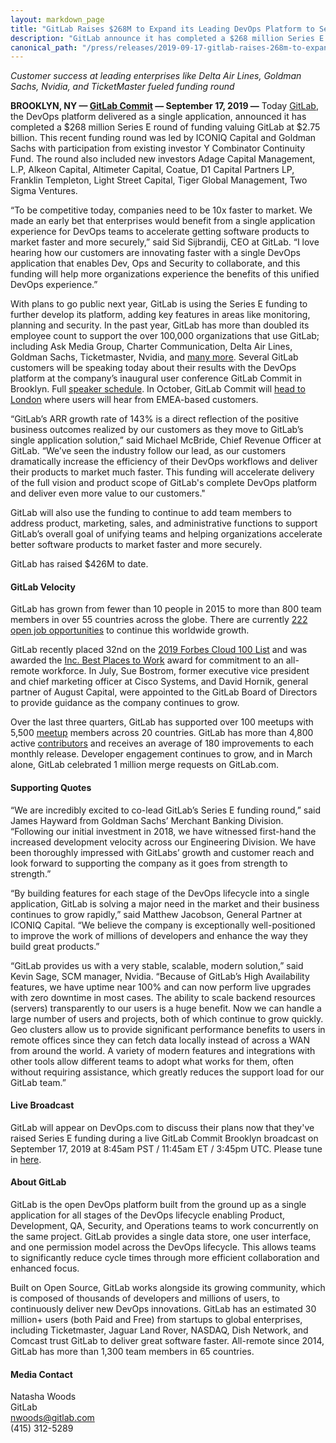 ```yaml
---
layout: markdown_page
title: "GitLab Raises $268M to Expand its Leading DevOps Platform to Security, Monitoring, and More"
description: "GitLab announce it has completed a $268 million Series E round of funding valuing GitLab at $2.75 billion."
canonical_path: "/press/releases/2019-09-17-gitlab-raises-268m-to-expanding-leading-devops-platform.html"
---
```


_Customer success at leading enterprises like Delta Air Lines, Goldman Sachs, Nvidia, and TicketMaster fueled funding round_

**BROOKLYN, NY — [GitLab Commit](https://about.gitlab.com/events/commit/) — September 17, 2019 —** Today [GitLab](https://about.gitlab.com/), the DevOps platform delivered as a single application, announced it has completed a $268 million Series E round of funding valuing GitLab at $2.75 billion. This recent funding round was led by ICONIQ Capital and Goldman Sachs with participation from existing investor Y Combinator Continuity Fund. The round also included new investors Adage Capital Management, L.P, Alkeon Capital, Altimeter Capital, Coatue, D1 Capital Partners LP, Franklin Templeton, Light Street Capital, Tiger Global Management, Two Sigma Ventures.

“To be competitive today, companies need to be 10x faster to market. We made an early bet that enterprises would benefit from a single application experience for DevOps teams to accelerate getting software products to market faster and more securely,” said Sid Sijbrandij, CEO at GitLab. “I love hearing how our customers are innovating faster with a single DevOps application that enables Dev, Ops and Security to collaborate, and this funding will help more organizations experience the benefits of this unified DevOps experience.”

With plans to go public next year, GitLab is using the Series E funding to further develop its platform, adding key features in areas like monitoring, planning and security. In the past year, GitLab has more than doubled its employee count to support the over 100,000 organizations that use GitLab; including Ask Media Group, Charter Communication, Delta Air Lines, Goldman Sachs, Ticketmaster, Nvidia, and [many more](https://about.gitlab.com/customers/). Several GitLab customers will be speaking today about their results with the DevOps platform at the company’s inaugural user conference GitLab Commit in Brooklyn. Full [speaker schedule](https://about.gitlab.com/events/commit/#schedule). In October, GitLab Commit will [head to London](https://about.gitlab.com/events/commit/) where users will hear from EMEA-based customers.

“GitLab’s ARR growth rate of 143% is a direct reflection of the positive business outcomes realized by our customers as they move to GitLab’s single application solution,” said Michael McBride, Chief Revenue Officer at GitLab. “We’ve seen the industry follow our lead, as our customers dramatically increase the efficiency of their DevOps workflows and deliver their products to market much faster. This funding will accelerate delivery of the full vision and product scope of GitLab's complete DevOps platform and deliver even more value to our customers."

GitLab will also use the funding to continue to add team members to address product, marketing, sales, and administrative functions to support GitLab’s overall goal of unifying teams and helping organizations accelerate better software products to market faster and more securely.

GitLab has raised $426M to date.

#### GitLab Velocity
GitLab has grown from fewer than 10 people in 2015 to more than 800 team members in over 55 countries across the globe. There are currently [222 open job opportunities](https://about.gitlab.com/jobs/) to continue this worldwide growth.

GitLab recently placed 32nd on the [2019 Forbes Cloud 100 List](https://www.forbes.com/sites/mnunez/2019/09/11/a-truck-tracker-a-coder-toolbox-and-a-unicorn-from-down-under-inside-this-years-cloud-100/#c11473256530) and was awarded the [Inc. Best Places to Work](https://www.inc.com/best-workplaces-2019.html?ifc_company=gitlab) award for commitment to an all-remote workforce. In July, Sue Bostrom, former executive vice president and chief marketing officer at Cisco Systems, and David Hornik, general partner of August Capital, were appointed to the GitLab Board of Directors to provide guidance as the company continues to grow.

Over the last three quarters, GitLab has supported over 100 meetups with 5,500 [meetup](https://www.meetup.com/pro/gitlab) members across 20 countries. GitLab has more than 4,800 active [contributors](http://contributors.gitlab.com) and receives an average of 180 improvements to each monthly release. Developer engagement continues to grow, and in March alone, GitLab celebrated 1 million merge requests on GitLab.com.

#### Supporting Quotes
“We are incredibly excited to co-lead GitLab’s Series E funding round,” said James Hayward from Goldman Sachs’ Merchant Banking Division. “Following our initial investment in 2018, we have witnessed first-hand the increased development velocity across our Engineering Division. We have been thoroughly impressed with GitLabs’ growth and customer reach and look forward to supporting the company as it goes from strength to strength.”

“By building features for each stage of the DevOps lifecycle into a single application, GitLab is solving a major need in the market and their business continues to grow rapidly,” said Matthew Jacobson, General Partner at ICONIQ Capital. “We believe the company is exceptionally well-positioned to improve the work of millions of developers and enhance the way they build great products.”

“GitLab provides us with a very stable, scalable, modern solution,” said Kevin Sage, SCM manager, Nvidia. “Because of GitLab’s High Availability features, we have uptime near 100% and can now perform live upgrades with zero downtime in most cases. The ability to scale backend resources (servers) transparently to our users is a huge benefit. Now we can handle a large number of users and projects, both of which continue to grow quickly. Geo clusters allow us to provide significant performance benefits to users in remote offices since they can fetch data locally instead of across a WAN from around the world. A variety of modern features and integrations with other tools allow different teams to adopt what works for them, often without requiring assistance, which greatly reduces the support load for our GitLab team.”

#### Live Broadcast
GitLab will appear on DevOps.com to discuss their plans now that they've raised Series E funding during a live GitLab Commit Brooklyn broadcast on September 17, 2019 at 8:45am PST / 11:45am ET / 3:45pm UTC. Please tune in [here](https://digitalanarchist.live). 

#### About GitLab
GitLab is the open DevOps platform built from the ground up as a single application for all stages of the DevOps lifecycle enabling Product, Development, QA, Security, and Operations teams to work concurrently on the same project. GitLab provides a single data store, one user interface, and one permission model across the DevOps lifecycle. This allows teams to significantly reduce cycle times through more efficient collaboration and enhanced focus.

Built on Open Source, GitLab works alongside its growing community, which is composed of thousands of developers and millions of users, to continuously deliver new DevOps innovations. GitLab has an estimated 30 million+ users (both Paid and Free) from startups to global enterprises, including Ticketmaster, Jaguar Land Rover, NASDAQ, Dish Network, and Comcast trust GitLab to deliver great software faster. All-remote since 2014, GitLab has more than 1,300 team members in 65 countries.

#### Media Contact
Natasha Woods
<br>
GitLab
<br>
nwoods@gitlab.com
<br>
(415) 312-5289
